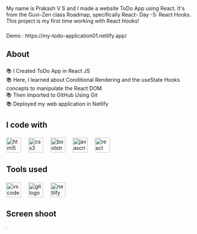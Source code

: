 ###

<p align="left">My name is Prakash V S and I made a website ToDo App using React. It's from the Guvi-Zen class Roadmap, specifically React- Day -5: React Hooks. This project is my first time working with React Hooks!</p>

###

 <p align="1eft">Demo : https://my-todo-application01.netlify.app/</p> 

###

<h2 align="left">About</h2>

###

<p align="left">📚 I Created ToDo App in React JS <br>📚 Here, I learned about Conditional Rendering and the useState Hooks concepts to manipulate the React DOM.<br>📚 Then Imported to GitHub Using Git<br>📚 Deployed my web application in Netlify</p>

###

<h2 align="left">I code with</h2>

###

<div align="left">
  <img src="https://cdn.jsdelivr.net/gh/devicons/devicon/icons/html5/html5-original.svg" height="40" alt="html5 logo"  />
  <img width="12" />
  <img src="https://cdn.jsdelivr.net/gh/devicons/devicon/icons/css3/css3-original.svg" height="40" alt="css3 logo"  />
  <img width="12" />
  <img src="https://cdn.jsdelivr.net/gh/devicons/devicon/icons/bootstrap/bootstrap-original.svg" height="40" alt="bootstrap logo"  />
  <img width="12" />
  <img src="https://cdn.jsdelivr.net/gh/devicons/devicon/icons/javascript/javascript-original.svg" height="40" alt="javascript logo"  />
  <img width="12" />
  <img src="https://skillicons.dev/icons?i=react" height="40" alt="react logo"  />
</div>

###

<h2 align="left">Tools used</h2>

###

<div align="left">
  <img src="https://cdn.simpleicons.org/visualstudiocode/007ACC" height="40" alt="vscode logo"  />
  <img width="12" />
  <img src="https://cdn.simpleicons.org/git/F05032" height="40" alt="git logo"  />
  <img width="12" />
  <img src="https://cdn.simpleicons.org/netlify/00C7B7" height="40" alt="netlify logo"  />
</div>

###

<h2 align="left">Screen shoot</h2>

###

<img
  style="border: 1px solid rgba(100, 100, 100, 1); border-radius: 4px; box-shadow: 0px 0px 39px 14px rgba(255, 255, 255, 1);"
  align="left"
  src=""
/>

###
